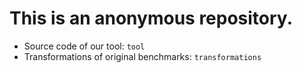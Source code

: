 # This is an anonymous repository.


- Source code of our tool: `tool`
- Transformations of original benchmarks: `transformations`
